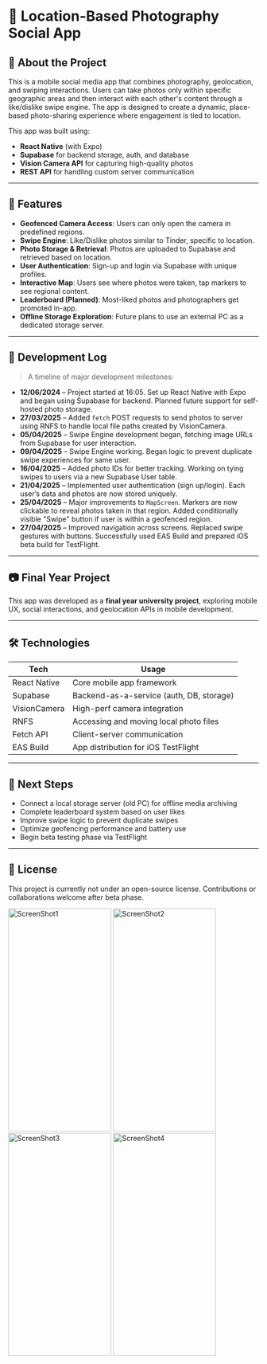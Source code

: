 
# 📸 Location-Based Photography Social App

## 🧭 About the Project

This is a mobile social media app that combines photography, geolocation, and swiping interactions. Users can take photos only within specific geographic areas and then interact with each other's content through a like/dislike swipe engine. The app is designed to create a dynamic, place-based photo-sharing experience where engagement is tied to location.

This app was built using:
- **React Native** (with Expo)
- **Supabase** for backend storage, auth, and database
- **Vision Camera API** for capturing high-quality photos
- **REST API** for handling custom server communication

---

## 🚀 Features

- **Geofenced Camera Access**: Users can only open the camera in predefined regions.
- **Swipe Engine**: Like/Dislike photos similar to Tinder, specific to location.
- **Photo Storage & Retrieval**: Photos are uploaded to Supabase and retrieved based on location.
- **User Authentication**: Sign-up and login via Supabase with unique profiles.
- **Interactive Map**: Users see where photos were taken, tap markers to see regional content.
- **Leaderboard (Planned)**: Most-liked photos and photographers get promoted in-app.
- **Offline Storage Exploration**: Future plans to use an external PC as a dedicated storage server.

---

## 📅 Development Log

> A timeline of major development milestones:

- **12/06/2024** – Project started at 16:05. Set up React Native with Expo and began using Supabase for backend. Planned future support for self-hosted photo storage.
- **27/03/2025** – Added `fetch` POST requests to send photos to server using RNFS to handle local file paths created by VisionCamera.
- **05/04/2025** – Swipe Engine development began, fetching image URLs from Supabase for user interaction.
- **09/04/2025** – Swipe Engine working. Began logic to prevent duplicate swipe experiences for same user.
- **16/04/2025** – Added photo IDs for better tracking. Working on tying swipes to users via a new Supabase User table.
- **21/04/2025** – Implemented user authentication (sign up/login). Each user’s data and photos are now stored uniquely.
- **25/04/2025** – Major improvements to `MapScreen`. Markers are now clickable to reveal photos taken in that region. Added conditionally visible "Swipe" button if user is within a geofenced region.
- **27/04/2025** – Improved navigation across screens. Replaced swipe gestures with buttons. Successfully used EAS Build and prepared iOS beta build for TestFlight.

---

## 📷 Final Year Project

This app was developed as a **final year university project**, exploring mobile UX, social interactions, and geolocation APIs in mobile development.

---

## 🛠️ Technologies

| Tech         | Usage                                   |
|--------------|------------------------------------------|
| React Native | Core mobile app framework                |
| Supabase     | Backend-as-a-service (auth, DB, storage) |
| VisionCamera | High-perf camera integration             |
| RNFS         | Accessing and moving local photo files   |
| Fetch API    | Client-server communication              |
| EAS Build    | App distribution for iOS TestFlight      |

---

## 🧪 Next Steps

- Connect a local storage server (old PC) for offline media archiving
- Complete leaderboard system based on user likes
- Improve swipe logic to prevent duplicate swipes
- Optimize geofencing performance and battery use
- Begin beta testing phase via TestFlight

---

## 📎 License

This project is currently not under an open-source license. Contributions or collaborations welcome after beta phase.




<img width="207" height="448" alt="ScreenShot1" src="https://github.com/user-attachments/assets/98558cd0-3539-4742-8ede-317a8d63da01" />
<img width="207" height="448" alt="ScreenShot2" src="https://github.com/user-attachments/assets/23ec4dca-a621-48f8-b128-f8984dc7597f" />
<img width="207" height="448" alt="ScreenShot3" src="https://github.com/user-attachments/assets/988147d0-cd93-47a9-a75e-1fd8b480910e" />
<img width="207" height="448" alt="ScreenShot4" src="https://github.com/user-attachments/assets/fe55c741-acef-46ba-a176-98fc0507025b" />
